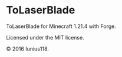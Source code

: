 # ToLaserBlade

ToLaserBlade for Minecraft 1.21.4 with Forge.

Licensed under the MIT license.

&copy; 2016 Iunius118.
